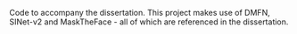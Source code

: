 Code to accompany the dissertation. This project makes use of DMFN, SINet-v2 and MaskTheFace - all of which are referenced in the dissertation.